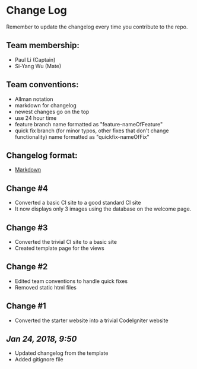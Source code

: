 # Change Log

Remember to update the changelog every time you contribute to the repo.

## Team membership:  
* Paul Li (Captain)
* Si-Yang Wu (Mate)  

## Team conventions:
* Allman notation
* markdown for changelog
* newest changes go on the top
* use 24 hour time
* feature branch name formatted as "feature-nameOfFeature"
* quick fix branch (for minor typos, other fixes that don't change functionality) name formatted as "quickfix-nameOfFix"

## Changelog format:
* [Markdown](https://github.com/adam-p/markdown-here/wiki/Markdown-Cheatsheet)

## Change #4
* Converted a basic CI site to a good standard CI site
* It now displays only 3 images using the database on the welcome page.

## Change #3
* Converted the trivial CI site to a basic site
* Created template page for the views

## Change #2
* Edited team conventions to handle quick fixes
* Removed static html files

## Change #1
* Converted the starter website into a trivial CodeIgniter website

## *Jan 24, 2018, 9:50*
* Updated changelog from the template
* Added gitignore file
